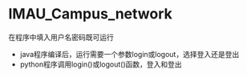 # IMAU_Campus_network

在程序中填入用户名密码既可运行

- java程序编译后，运行需要一个参数login或logout，选择登入还是登出
- python程序调用login()或logout()函数，登入和登出
